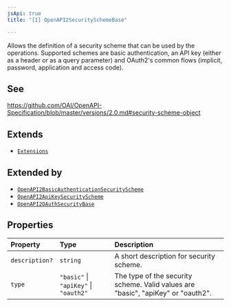 ```yaml
---
jsApi: true
title: "[I] OpenAPI2SecuritySchemeBase"

---
```

Allows the definition of a security scheme that can be used by the operations. Supported schemes are basic authentication, an API key (either as a header or as a query parameter) and OAuth2's common flows (implicit, password, application and access code).

## See

https://github.com/OAI/OpenAPI-Specification/blob/master/versions/2.0.md#security-scheme-object

## Extends

- [`Extensions`](../type-aliases/Extensions.md)

## Extended by

- [`OpenAPI2BasicAuthenticationSecurityScheme`](OpenAPI2BasicAuthenticationSecurityScheme.md)
- [`OpenAPI2ApiKeySecurityScheme`](OpenAPI2ApiKeySecurityScheme.md)
- [`OpenAPI2OAuthSecurityBase`](OpenAPI2OAuthSecurityBase.md)

## Properties

| Property | Type | Description |
| :------ | :------ | :------ |
| `description?` | `string` | A short description for security scheme. |
| `type` | `"basic"` \| `"apiKey"` \| `"oauth2"` | The type of the security scheme. Valid values are "basic", "apiKey" or "oauth2". |
